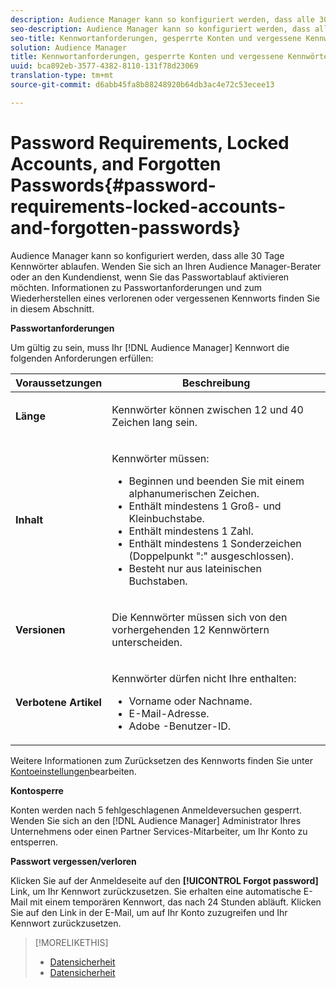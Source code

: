 ```yaml
---
description: Audience Manager kann so konfiguriert werden, dass alle 30 Tage Kennwörter ablaufen. Wenden Sie sich an Ihren Audience Manager-Berater oder an den Kundendienst, wenn Sie das Passwortablauf aktivieren möchten. Informationen zu Passwortanforderungen und zum Wiederherstellen eines verlorenen oder vergessenen Kennworts finden Sie in diesem Abschnitt.
seo-description: Audience Manager kann so konfiguriert werden, dass alle 30 Tage Kennwörter ablaufen. Wenden Sie sich an Ihren Audience Manager-Berater oder an den Kundendienst, wenn Sie das Passwortablauf aktivieren möchten. Informationen zu Passwortanforderungen und zum Wiederherstellen eines verlorenen oder vergessenen Kennworts finden Sie in diesem Abschnitt.
seo-title: Kennwortanforderungen, gesperrte Konten und vergessene Kennwörter
solution: Audience Manager
title: Kennwortanforderungen, gesperrte Konten und vergessene Kennwörter
uuid: bca892eb-3577-4382-8110-131f78d23069
translation-type: tm+mt
source-git-commit: d6abb45fa8b88248920b64db3ac4e72c53ecee13

---
```



# Password Requirements, Locked Accounts, and Forgotten Passwords{#password-requirements-locked-accounts-and-forgotten-passwords}

Audience Manager kann so konfiguriert werden, dass alle 30 Tage Kennwörter ablaufen. Wenden Sie sich an Ihren Audience Manager-Berater oder an den Kundendienst, wenn Sie das Passwortablauf aktivieren möchten. Informationen zu Passwortanforderungen und zum Wiederherstellen eines verlorenen oder vergessenen Kennworts finden Sie in diesem Abschnitt.

<!-- 

c_password_requirements.xml

 -->

**Passwortanforderungen**

Um gültig zu sein, muss Ihr [!DNL Audience Manager] Kennwort die folgenden Anforderungen erfüllen:

<table id="table_9B79E9F634664F6B995649E3158CCF20"> 
 <thead> 
  <tr> 
   <th colname="col1" class="entry"> Voraussetzungen </th> 
   <th colname="col2" class="entry"> Beschreibung </th> 
  </tr> 
 </thead>
 <tbody> 
  <tr> 
   <td colname="col1"> <p> <b>Länge</b> </p> </td> 
   <td colname="col2"> <p>Kennwörter können zwischen 12 und 40 Zeichen lang sein. </p> </td> 
  </tr> 
  <tr> 
   <td colname="col1"> <p> <b>Inhalt</b> </p> </td> 
   <td colname="col2"> <p>Kennwörter müssen: </p> <p> 
     <ul id="ul_70F64B9DE90E463098DFA8AB8349CF0B"> 
      <li id="li_2FBA66E47F4A4E1BB01DE3722821E100">Beginnen und beenden Sie mit einem alphanumerischen Zeichen. </li> 
      <li id="li_1390D4C9A48944B68B891EE6CB734BBC">Enthält mindestens 1 Groß- und Kleinbuchstabe. </li> 
      <li id="li_B75B64A005804262BAAF0F1901D63358">Enthält mindestens 1 Zahl. </li> 
      <li id="li_28452022AF4743B8B159187BBD10890A">Enthält mindestens 1 Sonderzeichen (Doppelpunkt ":" ausgeschlossen). </li> 
      <li id="li_C02B931ABAB84FFE9B87AEBAEDF34EF3">Besteht nur aus lateinischen Buchstaben. </li> 
     </ul> </p> </td> 
  </tr> 
  <tr> 
   <td colname="col1"> <p> <b>Versionen</b> </p> </td> 
   <td colname="col2"> <p> Die Kennwörter müssen sich von den vorhergehenden 12 Kennwörtern unterscheiden. </p> </td> 
  </tr> 
  <tr> 
   <td colname="col1"> <p> <b>Verbotene Artikel</b> </p> </td> 
   <td colname="col2"> <p> Kennwörter dürfen nicht Ihre enthalten: </p> <p> 
     <ul id="ul_08DE186AF56E401B933256E69279847A"> 
      <li id="li_CC854F7F86484774A76CCF927E1400B4">Vorname oder Nachname. </li> 
      <li id="li_74ACCF3DE717473B8AB9B1720DD891E7">E-Mail-Adresse. </li> 
      <li id="li_09C1F699BF6843ACAB4E68D2F57461AB"><span class="keyword"> Adobe</span> -Benutzer-ID. </li> 
     </ul> </p> </td> 
  </tr> 
 </tbody> 
</table>

Weitere Informationen zum Zurücksetzen des Kennworts finden Sie unter [Kontoeinstellungen](../features/administration/edit-account-settings.md)bearbeiten.

**Kontosperre**

Konten werden nach 5 fehlgeschlagenen Anmeldeversuchen gesperrt. Wenden Sie sich an den [!DNL Audience Manager] Administrator Ihres Unternehmens oder einen Partner Services-Mitarbeiter, um Ihr Konto zu entsperren.

**Passwort vergessen/verloren**

Klicken Sie auf der Anmeldeseite auf den **[!UICONTROL Forgot password]** Link, um Ihr Kennwort zurückzusetzen. Sie erhalten eine automatische E-Mail mit einem temporären Kennwort, das nach 24 Stunden abläuft. Klicken Sie auf den Link in der E-Mail, um auf Ihr Konto zuzugreifen und Ihr Kennwort zurückzusetzen.

>[!MORELIKETHIS]
>
>* [Datensicherheit](../overview/data-security-and-privacy/data-security.md)
>* [Datensicherheit](../overview/data-security-and-privacy/data-privacy.md)

